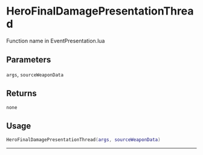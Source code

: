 # HeroFinalDamagePresentationThread
Function name in EventPresentation.lua
## Parameters
`args`, `sourceWeaponData`
## Returns
`none`
## Usage
```lua
HeroFinalDamagePresentationThread(args, sourceWeaponData)
```
---
